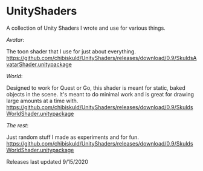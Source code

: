 # UnityShaders
A collection of Unity Shaders I wrote and use for various things.

*Avatar*:

 The toon shader that I use for just about everything. 
 https://github.com/chibiskuld/UnityShaders/releases/download/0.9/SkuldsAvatarShader.unitypackage

*World*:

 Designed to work for Quest or Go, this shader is meant for static, baked objects in the scene. It's meant to do minimal work and is great for drawing large amounts at a time with. 
 https://github.com/chibiskuld/UnityShaders/releases/download/0.9/SkuldsWorldShader.unitypackage

*The rest*:

 Just random stuff I made as experiments and for fun. 
 https://github.com/chibiskuld/UnityShaders/releases/download/0.9/SkuldsWorldShader.unitypackage

Releases last updated 9/15/2020
